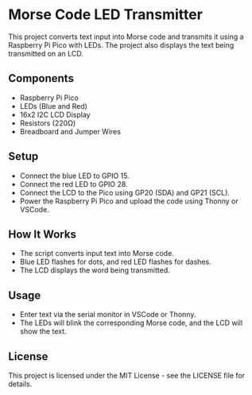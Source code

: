 # Morse Code LED Transmitter

This project converts text input into Morse code and transmits it using a Raspberry Pi Pico with LEDs. The project also displays the text being transmitted on an LCD.

## Components
- Raspberry Pi Pico
- LEDs (Blue and Red)
- 16x2 I2C LCD Display
- Resistors (220Ω)
- Breadboard and Jumper Wires

## Setup
- Connect the blue LED to GPIO 15.
- Connect the red LED to GPIO 28.
- Connect the LCD to the Pico using GP20 (SDA) and GP21 (SCL).
- Power the Raspberry Pi Pico and upload the code using Thonny or VSCode.

## How It Works
- The script converts input text into Morse code.
- Blue LED flashes for dots, and red LED flashes for dashes.
- The LCD displays the word being transmitted.

## Usage
- Enter text via the serial monitor in VSCode or Thonny.
- The LEDs will blink the corresponding Morse code, and the LCD will show the text.

## License
This project is licensed under the MIT License - see the LICENSE file for details.
